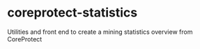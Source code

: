 # coreprotect-statistics
Utilities and front end to create a mining statistics overview from CoreProtect
